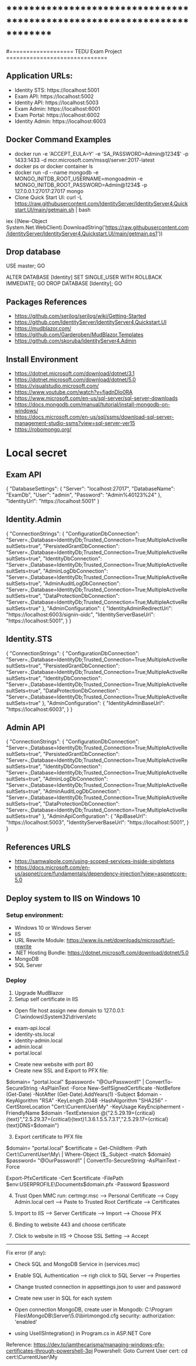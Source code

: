 # ************************************************************************
#=================== TEDU Exam Project ==============================

## Application URLs:
- Identity STS: https://localhost:5001
- Exam API: https://localhost:5002
- Identity API: https://localhost:5003
- Exam Admin: https://localhost:6001
- Exam Portal: https://localhost:6002
- Identity Admin: https://localhost:6003

## Docker Command Examples
- docker run -e 'ACCEPT_EULA=Y' -e 'SA_PASSWORD=Admin@1234$' -p 1433:1433 -d mcr.microsoft.com/mssql/server:2017-latest
- docker ps or docker container ls
- docker run -d --name mongodb -e MONGO_INITDB_ROOT_USERNAME=mongoadmin -e MONGO_INITDB_ROOT_PASSWORD=Admin@1234$ -p 127.0.0.1:27017:27017 mongo
- Clone Quick Start UI: 
curl -L https://raw.githubusercontent.com/IdentityServer/IdentityServer4.Quickstart.UI/main/getmain.sh | bash

iex ((New-Object System.Net.WebClient).DownloadString('https://raw.githubusercontent.com/IdentityServer/IdentityServer4.Quickstart.UI/main/getmain.ps1'))


## Drop database 
USE master;
GO

ALTER DATABASE [Identity] SET SINGLE_USER WITH ROLLBACK IMMEDIATE;
GO
DROP DATABASE [Identity];
GO

## Packages References
- https://github.com/serilog/serilog/wiki/Getting-Started
- https://github.com/IdentityServer/IdentityServer4.Quickstart.UI
- https://mudblazor.com/
- https://github.com/Garderoben/MudBlazor.Templates
- https://github.com/skoruba/IdentityServer4.Admin

## Install Environment
- https://dotnet.microsoft.com/download/dotnet/3.1
- https://dotnet.microsoft.com/download/dotnet/5.0
- https://visualstudio.microsoft.com/
- https://www.youtube.com/watch?v=fjadnDlo0RA
- https://www.microsoft.com/en-us/sql-server/sql-server-downloads
- https://docs.mongodb.com/manual/tutorial/install-mongodb-on-windows/
- https://docs.microsoft.com/en-us/sql/ssms/download-sql-server-management-studio-ssms?view=sql-server-ver15
- https://robomongo.org/

# Local secret

## Exam API

{
  "DatabaseSettings": {
    "Server": "localhost:27017",
    "DatabaseName": "ExamDb",
    "User": "admin",
    "Password": "Admin%40123%24"
  },
  "IdentityUrl": "https://localhost:5001"
}

## Identity.Admin
{
  "ConnectionStrings": {
    "ConfigurationDbConnection": "Server=.;Database=IdentityDb;Trusted_Connection=True;MultipleActiveResultSets=true",
    "PersistedGrantDbConnection": "Server=.;Database=IdentityDb;Trusted_Connection=True;MultipleActiveResultSets=true",
    "IdentityDbConnection": "Server=.;Database=IdentityDb;Trusted_Connection=True;MultipleActiveResultSets=true",
    "AdminLogDbConnection": "Server=.;Database=IdentityDb;Trusted_Connection=True;MultipleActiveResultSets=true",
    "AdminAuditLogDbConnection": "Server=.;Database=IdentityDb;Trusted_Connection=True;MultipleActiveResultSets=true",
    "DataProtectionDbConnection": "Server=.;Database=IdentityDb;Trusted_Connection=True;MultipleActiveResultSets=true"
  },
  "AdminConfiguration": {
    "IdentityAdminRedirectUri": "https://localhost:6003/signin-oidc",
    "IdentityServerBaseUrl": "https://localhost:5001",
  }
}

## Identity.STS
{
  "ConnectionStrings": {
    "ConfigurationDbConnection": "Server=.;Database=IdentityDb;Trusted_Connection=True;MultipleActiveResultSets=true",
    "PersistedGrantDbConnection": "Server=.;Database=IdentityDb;Trusted_Connection=True;MultipleActiveResultSets=true",
    "IdentityDbConnection": "Server=.;Database=IdentityDb;Trusted_Connection=True;MultipleActiveResultSets=true",
    "DataProtectionDbConnection": "Server=.;Database=IdentityDb;Trusted_Connection=True;MultipleActiveResultSets=true"
  },
  "AdminConfiguration": {
    "IdentityAdminBaseUrl": "https://localhost:6003",
  }
}

## Admin API
{
  "ConnectionStrings": {
    "ConfigurationDbConnection": "Server=.;Database=IdentityDb;Trusted_Connection=True;MultipleActiveResultSets=true",
    "PersistedGrantDbConnection": "Server=.;Database=IdentityDb;Trusted_Connection=True;MultipleActiveResultSets=true",
    "IdentityDbConnection": "Server=.;Database=IdentityDb;Trusted_Connection=True;MultipleActiveResultSets=true",
    "AdminLogDbConnection": "Server=.;Database=IdentityDb;Trusted_Connection=True;MultipleActiveResultSets=true",
    "AdminAuditLogDbConnection": "Server=.;Database=IdentityDb;Trusted_Connection=True;MultipleActiveResultSets=true",
    "DataProtectionDbConnection": "Server=.;Database=IdentityDb;Trusted_Connection=True;MultipleActiveResultSets=true"
  },
  "AdminApiConfiguration": {
    "ApiBaseUrl": "https://localhost:5003",
    "IdentityServerBaseUrl": "https://localhost:5001",
  }
}

## References URLS
- https://samwalpole.com/using-scoped-services-inside-singletons
- https://docs.microsoft.com/en-us/aspnet/core/fundamentals/dependency-injection?view=aspnetcore-5.0

## Deploy system to IIS on Windows 10

### Setup environment:
- Windows 10 or Windows Server
- IIS
- URL Rewrite Module: https://www.iis.net/downloads/microsoft/url-rewrite
- .NET Hosting Bundle: https://dotnet.microsoft.com/download/dotnet/5.0
- MongoDB
- SQL Server

### Deploy
1. Upgrade MudBlazor
2. Setup self certificate in IIS
- Open file host assign new domain to 127.0.0.1: C:\windows\System32\drivers\etc
+ exam-api.local
+ identity-sts.local
+ identity-admin.local
+ admin.local
+ portal.local

- Create new website with port 80
- Create new SSL and Export to PFX file:

$domain= "portal.local"
$password= "@OurPassword1" | ConvertTo-SecureString -AsPlainText -Force
New-SelfSignedCertificate -NotBefore (Get-Date) -NotAfter (Get-Date).AddYears(1) -Subject $domain -KeyAlgorithm "RSA" -KeyLength 2048 -HashAlgorithm "SHA256" -CertStoreLocation "Cert:\CurrentUser\My" -KeyUsage KeyEncipherment -FriendlyName $domain -TextExtension @("2.5.29.19={critical}{text}","2.5.29.37={critical}{text}1.3.6.1.5.5.7.3.1","2.5.29.17={critical}{text}DNS=$domain")

3. Export certificate to PFX file

$domain= "portal.local"
$certificate = Get-ChildItem -Path Cert:\CurrentUser\My\ | Where-Object {$_.Subject -match $domain}
$password= "@OurPassword1" | ConvertTo-SecureString -AsPlainText -Force

Export-PfxCertificate -Cert $certificate -FilePath $env:USERPROFILE\Documents\$domain.pfx -Password $password

4. Trust  Open MMC run: certmgr.msc --> Personal Certificate --> Copy Admin.local cert --> Paste to Trusted Root Certificate --> Certificates

5. Import to IIS --> Server Certificate --> Import --> Choose PFX

6. Binding to website 443 and choose certificate

7. Click to website in IIS -> Choose SSL Setting --> Accept

--------------------------------------------------------------------------------
Fix error (if any):
- Check SQL and MongoDB Service in (services.msc)
- Enable SQL Authentication --> righ click to SQL Server --> Properties
- Change trusted connection in appsettings.json to user and password
- Create new user in SQL for each system
- Open connection MongoDB, create user in Mongodb: C:\Program Files\MongoDB\Server\5.0\bin\mongod.cfg
security:
  authorization: 'enabled'

- using UseIISIntegration() in Program.cs in ASP.NET Core

Reference: https://dev.to/iamthecarisma/managing-windows-pfx-certificates-through-powershell-3pj
Powershell: Goto Current User cert:  cd cert:\CurrentUser\My